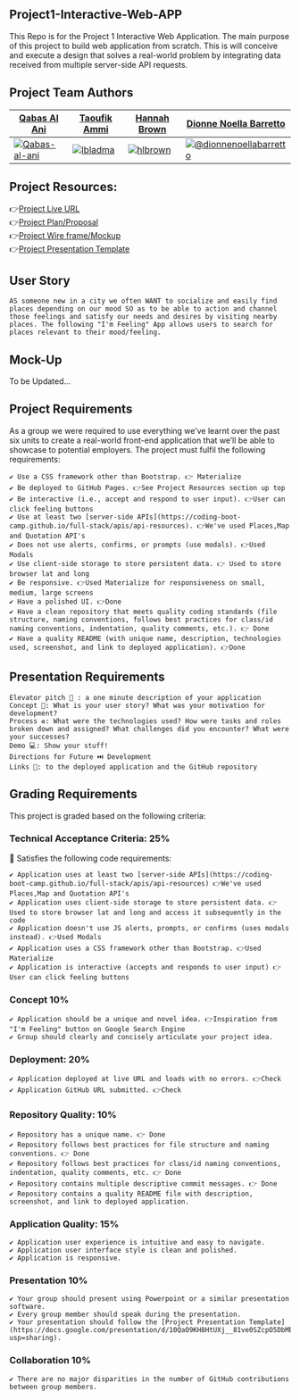 ## Project1-Interactive-Web-APP
This Repo is for the Project 1 Interactive Web Application. The main purpose of this project to build web application from scratch. This is will conceive and execute a design that solves a real-world problem by integrating data received from multiple server-side API requests. 

## Project Team Authors
<table>
<thead>
<tr>
<th><a href="https://github.com/Qabas-al-ani">Qabas Al Ani</a></th>
<th><a href="https://github.com/lbladma">Taoufik Ammi</a></th>
<th><a href="https://github.com/hlbrown">Hannah Brown</a></th>
<th><a href="https://github.com/DionneNoellaBarretto">Dionne Noella Barretto</a></th>
</tr>
</thead>
<tbody>
<tr>
<td><a target="_blank" rel="noopener noreferrer" href="https://avatars.githubusercontent.com/Qabas-al-ani?s=150&amp;v=1"><img src="https://avatars.githubusercontent.com/Qabas-al-ani?s=150&amp;v=1" alt="Qabas-al-ani" style="max-width:100%;"></a></td>
<td><a target="_blank" rel="noopener noreferrer" href="https://avatars.githubusercontent.com/lbladma?s=150&amp;v=1"><img src="https://avatars.githubusercontent.com/lbladma?s=150&amp;v=1" alt="lbladma" style="max-width:100%;"></a></td>
<td><a target="_blank" rel="noopener noreferrer" href="https://avatars.githubusercontent.com/hlbrown?s=150&amp;v=1"><img src="https://avatars.githubusercontent.com/hlbrown?s=150&amp;v=1" alt="hlbrown" style="max-width:100%;"></a></td>
<td><a target="_blank" rel="noopener noreferrer" href="https://avatars.githubusercontent.com/dionnenoellabarretto?s=150&amp;v=1"><img src="https://avatars.githubusercontent.com/dionnenoellabarretto?s=150&amp;v=1" alt="@dionnenoellabarretto" style="max-width:100%;"></a></td>
</tr>
</tbody>
</table>

## Project Resources:
👉[Project Live URL](https://lbladma.github.io/Project1-Interactive-Web-APP/)<br/>
👉[Project Plan/Proposal](https://docs.google.com/document/d/1UkL3EaRt6hdjlgQpQYlR67exUwjlNt862YEAd5OwlI8/edit#)<br/>
👉[Project Wire frame/Mockup](https://drive.google.com/file/d/1aUWXiPsHpy4Mmw-mldBUD_R_U6LJDZkk/view?usp=sharing) <br/>
👉[Project Presentation Template](https://docs.google.com/presentation/d/1tGplDJAv14izYNg7Sh26AQ1ouZhdK0s7q0aiLNXR76c/edit?usp=sharing)<br/>


## User Story
```
AS someone new in a city we often WANT to socialize and easily find places depending on our mood SO as to be able to action and channel those feelings and satisfy our needs and desires by visiting nearby places. The following "I'm Feeling" App allows users to search for places relevant to their mood/feeling. 
```

## Mock-Up
To be Updated...

## Project Requirements

As a group we were required to use everything we’ve learnt over the past six units to create a real-world front-end application that we’ll be able to showcase to potential employers. The project must fulfil the following requirements:
```
✔️ Use a CSS framework other than Bootstrap. 👉 Materialize
✔️ Be deployed to GitHub Pages. 👉See Project Resources section up top
✔️ Be interactive (i.e., accept and respond to user input). 👉User can click feeling buttons
✔️ Use at least two [server-side APIs](https://coding-boot-camp.github.io/full-stack/apis/api-resources). 👉We've used Places,Map and Quotation API's
✔️ Does not use alerts, confirms, or prompts (use modals). 👉Used Modals
✔️ Use client-side storage to store persistent data. 👉 Used to store browser lat and long
✔️ Be responsive. 👉Used Materialize for responsiveness on small, medium, large screens
✔️ Have a polished UI. 👉Done
✔️ Have a clean repository that meets quality coding standards (file structure, naming conventions, follows best practices for class/id naming conventions, indentation, quality comments, etc.). 👉 Done
✔️ Have a quality README (with unique name, description, technologies used, screenshot, and link to deployed application). 👉Done
```

## Presentation Requirements
```
Elevator pitch 🎤 : a one minute description of your application
Concept 📖: What is your user story? What was your motivation for development?
Process ♻️: What were the technologies used? How were tasks and roles broken down and assigned? What challenges did you encounter? What were your successes?
Demo 💻: Show your stuff!
Directions for Future ⏭️ Development
Links 🔗: to the deployed application and the GitHub repository
```
## Grading Requirements

This project is graded based on the following criteria:

### Technical Acceptance Criteria: 25%

🏁 Satisfies the following code requirements:
```
✔️ Application uses at least two [server-side APIs](https://coding-boot-camp.github.io/full-stack/apis/api-resources) 👉We've used Places,Map and Quotation API's
✔️ Application uses client-side storage to store persistent data. 👉 Used to store browser lat and long and access it subsequently in the code
✔️ Application doesn't use JS alerts, prompts, or confirms (uses modals instead). 👉Used Modals
✔️ Application uses a CSS framework other than Bootstrap. 👉Used Materialize
✔️ Application is interactive (accepts and responds to user input) 👉User can click feeling buttons
```
### Concept 10%
```
✔️ Application should be a unique and novel idea. 👉Inspiration from "I'm Feeling" button on Google Search Engine
✔️ Group should clearly and concisely articulate your project idea.
```
### Deployment: 20%
```
✔️ Application deployed at live URL and loads with no errors. 👉Check
✔️ Application GitHub URL submitted. 👉Check
```
### Repository Quality: 10%
```
✔️ Repository has a unique name. 👉 Done
✔️ Repository follows best practices for file structure and naming conventions. 👉 Done
✔️ Repository follows best practices for class/id naming conventions, indentation, quality comments, etc. 👉 Done
✔️ Repository contains multiple descriptive commit messages. 👉 Done
✔️ Repository contains a quality README file with description, screenshot, and link to deployed application.
```
### Application Quality: 15%
```
✔️ Application user experience is intuitive and easy to navigate.
✔️ Application user interface style is clean and polished.
✔️ Application is responsive.
```
### Presentation 10%
```
✔️ Your group should present using Powerpoint or a similar presentation software.
✔️ Every group member should speak during the presentation.
✔️ Your presentation should follow the [Project Presentation Template](https://docs.google.com/presentation/d/10QaO9KH8HtUXj__81ve0SZcpO5DbMbqqQr4iPpbwKks/edit?usp=sharing).
```
### Collaboration 10%
```
✔️ There are no major disparities in the number of GitHub contributions between group members.
```
